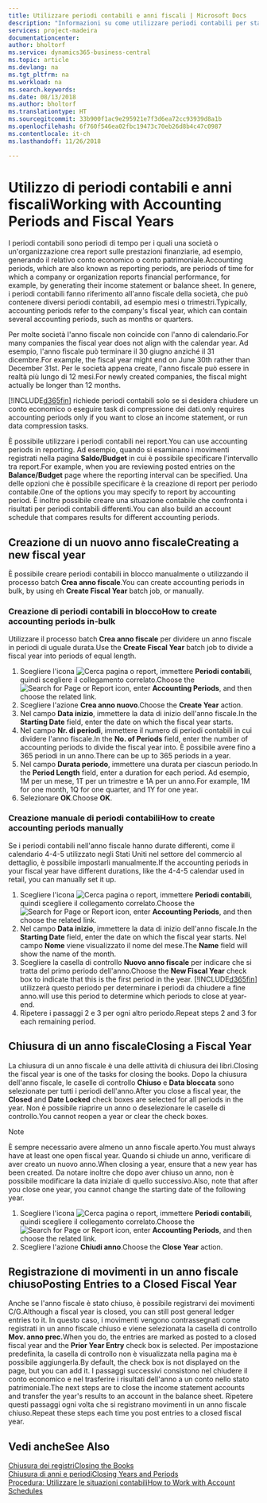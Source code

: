 ```yaml
---
title: Utilizzare periodi contabili e anni fiscali | Microsoft Docs
description: "Informazioni su come utilizzare periodi contabili per stabilire quando la società genera report sulle prestazioni finanziarie."
services: project-madeira
documentationcenter: 
author: bholtorf
ms.service: dynamics365-business-central
ms.topic: article
ms.devlang: na
ms.tgt_pltfrm: na
ms.workload: na
ms.search.keywords: 
ms.date: 08/13/2018
ms.author: bholtorf
ms.translationtype: HT
ms.sourcegitcommit: 33b900f1ac9e295921e7f3d6ea72cc93939d8a1b
ms.openlocfilehash: 6f760f546ea02fbc19473c70eb26d8b4c47c0987
ms.contentlocale: it-ch
ms.lasthandoff: 11/26/2018

---
```

# <a name="working-with-accounting-periods-and-fiscal-years"></a><span data-ttu-id="caf46-103">Utilizzo di periodi contabili e anni fiscali</span><span class="sxs-lookup"><span data-stu-id="caf46-103">Working with Accounting Periods and Fiscal Years</span></span>
<span data-ttu-id="caf46-104">I periodi contabili sono periodi di tempo per i quali una società o un'organizzazione crea report sulle prestazioni finanziarie, ad esempio, generando il relativo conto economico o conto patrimoniale.</span><span class="sxs-lookup"><span data-stu-id="caf46-104">Accounting periods, which are also known as reporting periods, are periods of time for which a company or organization reports financial performance, for example, by generating their income statement or balance sheet.</span></span> <span data-ttu-id="caf46-105">In genere, i periodi contabili fanno riferimento all'anno fiscale della società, che può contenere diversi periodi contabili, ad esempio mesi o trimestri.</span><span class="sxs-lookup"><span data-stu-id="caf46-105">Typically, accounting periods refer to the company's fiscal year, which can contain several accounting periods, such as months or quarters.</span></span>

<span data-ttu-id="caf46-106">Per molte società l'anno fiscale non coincide con l'anno di calendario.</span><span class="sxs-lookup"><span data-stu-id="caf46-106">For many companies the fiscal year does not align with the calendar year.</span></span> <span data-ttu-id="caf46-107">Ad esempio, l'anno fiscale può terminare il 30 giugno anziché il 31 dicembre.</span><span class="sxs-lookup"><span data-stu-id="caf46-107">For example, the fiscal year might end on June 30th rather than December 31st.</span></span> <span data-ttu-id="caf46-108">Per le società appena create, l'anno fiscale può essere in realtà più lungo di 12 mesi.</span><span class="sxs-lookup"><span data-stu-id="caf46-108">For newly created companies, the fiscal might actually be longer than 12 months.</span></span> 

[!INCLUDE[d365fin](includes/d365fin_md.md)] <span data-ttu-id="caf46-109">richiede periodi contabili solo se si desidera chiudere un conto economico o eseguire task di compressione dei dati.</span><span class="sxs-lookup"><span data-stu-id="caf46-109">only requires accounting periods only if you want to close an income statement, or run data compression tasks.</span></span> 

<span data-ttu-id="caf46-110">È possibile utilizzare i periodi contabili nei report.</span><span class="sxs-lookup"><span data-stu-id="caf46-110">You can use accounting periods in reporting.</span></span> <span data-ttu-id="caf46-111">Ad esempio, quando si esaminano i movimenti registrati nella pagina **Saldo/Budget** in cui è possibile specificare l'intervallo tra report.</span><span class="sxs-lookup"><span data-stu-id="caf46-111">For example, when you are reviewing posted entries on the **Balance/Budget** page where the reporting interval can be specified.</span></span> <span data-ttu-id="caf46-112">Una delle opzioni che è possibile specificare è la creazione di report per periodo contabile.</span><span class="sxs-lookup"><span data-stu-id="caf46-112">One of the options you may specify to report by accounting period.</span></span> <span data-ttu-id="caf46-113">È inoltre possibile creare una situazione contabile che confronta i risultati per periodi contabili differenti.</span><span class="sxs-lookup"><span data-stu-id="caf46-113">You can also build an account schedule that compares results for different accounting periods.</span></span>

## <a name="creating-a-new-fiscal-year"></a><span data-ttu-id="caf46-114">Creazione di un nuovo anno fiscale</span><span class="sxs-lookup"><span data-stu-id="caf46-114">Creating a new fiscal year</span></span>
<span data-ttu-id="caf46-115">È possibile creare periodi contabili in blocco manualmente o utilizzando il processo batch **Crea anno fiscale**.</span><span class="sxs-lookup"><span data-stu-id="caf46-115">You can create accounting periods in bulk, by using eh **Create Fiscal Year** batch job, or manually.</span></span>

### <a name="how-to-create-accounting-periods-in-bulk"></a><span data-ttu-id="caf46-116">Creazione di periodi contabili in blocco</span><span class="sxs-lookup"><span data-stu-id="caf46-116">How to create accounting periods in-bulk</span></span>
<span data-ttu-id="caf46-117">Utilizzare il processo batch **Crea anno fiscale** per dividere un anno fiscale in periodi di uguale durata.</span><span class="sxs-lookup"><span data-stu-id="caf46-117">Use the **Create Fiscal Year** batch job to divide a fiscal year into periods of equal length.</span></span>  

1. <span data-ttu-id="caf46-118">Scegliere l'icona ![Cerca pagina o report](media/ui-search/search_small.png "icona Cerca pagina o report"), immettere **Periodi contabili**, quindi scegliere il collegamento correlato.</span><span class="sxs-lookup"><span data-stu-id="caf46-118">Choose the ![Search for Page or Report](media/ui-search/search_small.png "Search for Page or Report icon") icon, enter **Accounting Periods**, and then choose the related link.</span></span>  
2. <span data-ttu-id="caf46-119">Scegliere l'azione **Crea anno nuovo**.</span><span class="sxs-lookup"><span data-stu-id="caf46-119">Choose the **Create Year** action.</span></span>  <!--What about the Scheduling option? Should we mention that? There's also the Report Output Type field...-->
3. <span data-ttu-id="caf46-120">Nel campo **Data inizio**, immettere la data di inizio dell'anno fiscale.</span><span class="sxs-lookup"><span data-stu-id="caf46-120">In the **Starting Date** field, enter the date on which the fiscal year starts.</span></span>  
4. <span data-ttu-id="caf46-121">Nel campo **Nr. di periodi**, immettere il numero di periodi contabili in cui dividere l'anno fiscale.</span><span class="sxs-lookup"><span data-stu-id="caf46-121">In the **No. of Periods** field, enter the number of accounting periods to divide the fiscal year into.</span></span> <span data-ttu-id="caf46-122">È possibile avere fino a 365 periodi in un anno.</span><span class="sxs-lookup"><span data-stu-id="caf46-122">There can be up to 365 periods in a year.</span></span>  
5. <span data-ttu-id="caf46-123">Nel campo **Durata periodo**, immettere una durata per ciascun periodo.</span><span class="sxs-lookup"><span data-stu-id="caf46-123">In the **Period Length** field, enter a duration for each period.</span></span> <span data-ttu-id="caf46-124">Ad esempio, 1M per un mese, 1T per un trimestre e 1A per un anno.</span><span class="sxs-lookup"><span data-stu-id="caf46-124">For example, 1M for one month, 1Q for one quarter, and 1Y for one year.</span></span>  
6. <span data-ttu-id="caf46-125">Selezionare **OK**.</span><span class="sxs-lookup"><span data-stu-id="caf46-125">Choose **OK**.</span></span>  

### <a name="how-to-create-accounting-periods-manually"></a><span data-ttu-id="caf46-126">Creazione manuale di periodi contabili</span><span class="sxs-lookup"><span data-stu-id="caf46-126">How to create accounting periods manually</span></span>
<span data-ttu-id="caf46-127">Se i periodi contabili nell'anno fiscale hanno durate differenti, come il calendario 4-4-5 utilizzato negli Stati Uniti nel settore del commercio al dettaglio, è possibile impostarli manualmente.</span><span class="sxs-lookup"><span data-stu-id="caf46-127">If the accounting periods in your fiscal year have different durations, like the 4-4-5 calendar used in retail, you can manually set it up.</span></span>  
  
1. <span data-ttu-id="caf46-128">Scegliere l'icona ![Cerca pagina o report](media/ui-search/search_small.png "icona Cerca pagina o report"), immettere **Periodi contabili**, quindi scegliere il collegamento correlato.</span><span class="sxs-lookup"><span data-stu-id="caf46-128">Choose the ![Search for Page or Report](media/ui-search/search_small.png "Search for Page or Report icon") icon, enter **Accounting Periods**, and then choose the related link.</span></span>  
2. <span data-ttu-id="caf46-129">Nel campo **Data inizio**, immettere la data di inizio dell'anno fiscale.</span><span class="sxs-lookup"><span data-stu-id="caf46-129">In the **Starting Date** field, enter the date on which the fiscal year starts.</span></span> <span data-ttu-id="caf46-130">Nel campo **Nome** viene visualizzato il nome del mese.</span><span class="sxs-lookup"><span data-stu-id="caf46-130">The **Name** field will show the name of the month.</span></span>  
3. <span data-ttu-id="caf46-131">Scegliere la casella di controllo **Nuovo anno fiscale** per indicare che si tratta del primo periodo dell'anno.</span><span class="sxs-lookup"><span data-stu-id="caf46-131">Choose the **New Fiscal Year** check box to indicate that this is the first period in the year.</span></span> [!INCLUDE[d365fin](includes/d365fin_md.md)] <span data-ttu-id="caf46-132">utilizzerà questo periodo per determinare i periodi da chiudere a fine anno.</span><span class="sxs-lookup"><span data-stu-id="caf46-132">will use this period to determine which periods to close at year-end.</span></span>
4. <span data-ttu-id="caf46-133">Ripetere i passaggi 2 e 3 per ogni altro periodo.</span><span class="sxs-lookup"><span data-stu-id="caf46-133">Repeat steps 2 and 3 for each remaining period.</span></span>  

## <a name="closing-a-fiscal-year"></a><span data-ttu-id="caf46-134">Chiusura di un anno fiscale</span><span class="sxs-lookup"><span data-stu-id="caf46-134">Closing a Fiscal Year</span></span>
<span data-ttu-id="caf46-135">La chiusura di un anno fiscale è una delle attività di chiusura dei libri.</span><span class="sxs-lookup"><span data-stu-id="caf46-135">Closing the fiscal year is one of the tasks for closing the books.</span></span> <span data-ttu-id="caf46-136">Dopo la chiusura dell'anno fiscale, le caselle di controllo **Chiuso** e **Data bloccata** sono selezionate per tutti i periodi dell'anno.</span><span class="sxs-lookup"><span data-stu-id="caf46-136">After you close a fiscal year, the **Closed** and **Date Locked** check boxes are selected for all periods in the year.</span></span> <span data-ttu-id="caf46-137">Non è possibile riaprire un anno o deselezionare le caselle di controllo.</span><span class="sxs-lookup"><span data-stu-id="caf46-137">You cannot reopen a year or clear the check boxes.</span></span>

> [!NOTE]  
>  <span data-ttu-id="caf46-138">È sempre necessario avere almeno un anno fiscale aperto.</span><span class="sxs-lookup"><span data-stu-id="caf46-138">You must always have at least one open fiscal year.</span></span> <span data-ttu-id="caf46-139">Quando si chiude un anno, verificare di aver creato un nuovo anno.</span><span class="sxs-lookup"><span data-stu-id="caf46-139">When closing a year, ensure that a new year has been created.</span></span> <span data-ttu-id="caf46-140">Da notare inoltre che dopo aver chiuso un anno, non è possibile modificare la data iniziale di quello successivo.</span><span class="sxs-lookup"><span data-stu-id="caf46-140">Also, note that after you close one year, you cannot change the starting date of the following year.</span></span>

1. <span data-ttu-id="caf46-141">Scegliere l'icona ![Cerca pagina o report](media/ui-search/search_small.png "icona Cerca pagina o report"), immettere **Periodi contabili**, quindi scegliere il collegamento correlato.</span><span class="sxs-lookup"><span data-stu-id="caf46-141">Choose the ![Search for Page or Report](media/ui-search/search_small.png "Search for Page or Report icon") icon, enter **Accounting Periods**, and then choose the related link.</span></span>  
2. <span data-ttu-id="caf46-142">Scegliere l'azione **Chiudi anno**.</span><span class="sxs-lookup"><span data-stu-id="caf46-142">Choose the **Close Year** action.</span></span>  

## <a name="posting-entries-to-a-closed-fiscal-year"></a><span data-ttu-id="caf46-143">Registrazione di movimenti in un anno fiscale chiuso</span><span class="sxs-lookup"><span data-stu-id="caf46-143">Posting Entries to a Closed Fiscal Year</span></span>
<span data-ttu-id="caf46-144">Anche se l'anno fiscale è stato chiuso, è possibile registrarvi dei movimenti C/G.</span><span class="sxs-lookup"><span data-stu-id="caf46-144">Although a fiscal year is closed, you can still post general ledger entries to it.</span></span> <span data-ttu-id="caf46-145">In questo caso, i movimenti vengono contrassegnati come registrati in un anno fiscale chiuso e viene selezionata la casella di controllo **Mov. anno prec.**</span><span class="sxs-lookup"><span data-stu-id="caf46-145">When you do, the entries are marked as posted to a closed fiscal year and the **Prior Year Entry** check box is selected.</span></span> <span data-ttu-id="caf46-146">Per impostazione predefinita, la casella di controllo non è visualizzata nella pagina ma è possibile aggiungerla.</span><span class="sxs-lookup"><span data-stu-id="caf46-146">By default, the check box is not displayed on the page, but you can add it.</span></span> <span data-ttu-id="caf46-147">I passaggi successivi consistono nel chiudere il conto economico e nel trasferire i risultati dell'anno a un conto nello stato patrimoniale.</span><span class="sxs-lookup"><span data-stu-id="caf46-147">The next steps are to close the income statement accounts and transfer the year's results to an account in the balance sheet.</span></span> <span data-ttu-id="caf46-148">Ripetere questi passaggi ogni volta che si registrano movimenti in un anno fiscale chiuso.</span><span class="sxs-lookup"><span data-stu-id="caf46-148">Repeat these steps each time you post entries to a closed fiscal year.</span></span>

## <a name="see-also"></a><span data-ttu-id="caf46-149">Vedi anche</span><span class="sxs-lookup"><span data-stu-id="caf46-149">See Also</span></span>
[<span data-ttu-id="caf46-150">Chiusura dei registri</span><span class="sxs-lookup"><span data-stu-id="caf46-150">Closing the Books</span></span>](year-close-books.md)  
[<span data-ttu-id="caf46-151">Chiusura di anni e periodi</span><span class="sxs-lookup"><span data-stu-id="caf46-151">Closing Years and Periods</span></span>](year-close-years-periods.md)  
[<span data-ttu-id="caf46-152">Procedura: Utilizzare le situazioni contabili</span><span class="sxs-lookup"><span data-stu-id="caf46-152">How to Work with Account Schedules</span></span>](bi-how-work-account-schedule.md)  
  






